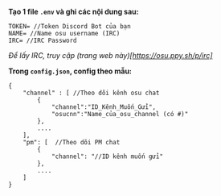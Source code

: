 **Tạo 1 file `.env` và ghi các nội dung sau:**
```
TOKEN= //Token Discord Bot của bạn
NAME= //Name osu username (IRC)
IRC= //IRC Password
```
*Để lấy IRC, truy cập (trang web này)[https://osu.ppy.sh/p/irc]*



**Trong `config.json`, config theo mẫu:**
```
{
    "channel" : [ //Theo dõi kênh osu chat
        {
            "channel":"ID_Kênh_Muốn_Gửi",
            "osucnn":"Name_của_osu_channel (có #)"
        },
        ....
    ], 
    "pm": [  //Theo dõi PM chat
        {
            "channel": "//ID kênh muốn gửi"
        },
        ....
    ]
}
```

